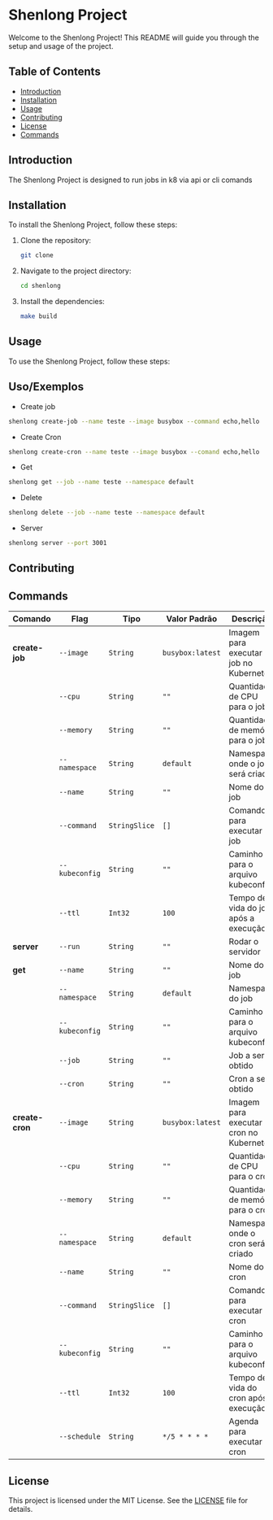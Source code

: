 # Shenlong Project

Welcome to the Shenlong Project! This README will guide you through the setup and usage of the project.

## Table of Contents
- [Introduction](#introduction)
- [Installation](#installation)
- [Usage](#usage)
- [Contributing](#contributing)
- [License](#license)
- [Commands](#commands)

## Introduction
The Shenlong Project is designed to run jobs in k8 via api or cli comands

## Installation
To install the Shenlong Project, follow these steps:

1. Clone the repository:
    ```bash
    git clone 
    ```
2. Navigate to the project directory:
    ```bash
    cd shenlong
    ```
3. Install the dependencies:
    ```bash
    make build
    ```

## Usage
To use the Shenlong Project, follow these steps:

## Uso/Exemplos

- Create job 
```bash
shenlong create-job --name teste --image busybox --command echo,hello 

```

- Create Cron

```bash
shenlong create-cron --name teste --image busybox --comand echo,hello  

```

- Get 

```bash
shenlong get --job --name teste --namespace default

```

- Delete 

```bash
shenlong delete --job --name teste --namespace default
```

- Server

```bash
shenlong server --port 3001

```


## Contributing



## Commands

| Comando         | Flag           | Tipo         | Valor Padrão      | Descrição                                          | Obrigatório |
|------------------|----------------|--------------|-------------------|--------------------------------------------------|-------------|
| **create-job**   | `--image`      | `String`     | `busybox:latest`  | Imagem para executar o job no Kubernetes         | Não         |
|                  | `--cpu`        | `String`     | `""`              | Quantidade de CPU para o job                     | Não         |
|                  | `--memory`     | `String`     | `""`              | Quantidade de memória para o job                 | Não         |
|                  | `--namespace`  | `String`     | `default`         | Namespace onde o job será criado                 | Não         |
|                  | `--name`       | `String`     | `""`              | Nome do job                                      | Sim         |
|                  | `--command`    | `StringSlice`| `[]`              | Comando para executar no job                     | Sim         |
|                  | `--kubeconfig` | `String`     | `""`              | Caminho para o arquivo kubeconfig                | Não         |
|                  | `--ttl`        | `Int32`      | `100`             | Tempo de vida do job após a execução             | Não         |
| **server**       | `--run`        | `String`     | `""`              | Rodar o servidor                                 | Não         |
| **get**          | `--name`       | `String`     | `""`              | Nome do job                                      | Sim         |
|                  | `--namespace`  | `String`     | `default`         | Namespace do job                                 | Não         |
|                  | `--kubeconfig` | `String`     | `""`              | Caminho para o arquivo kubeconfig                | Não         |
|                  | `--job`        | `String`     | `""`              | Job a ser obtido                                 | Não         |
|                  | `--cron`       | `String`     | `""`              | Cron a ser obtido                                | Não         |
| **create-cron**  | `--image`      | `String`     | `busybox:latest`  | Imagem para executar o cron no Kubernetes        | Não         |
|                  | `--cpu`        | `String`     | `""`              | Quantidade de CPU para o cron                    | Não         |
|                  | `--memory`     | `String`     | `""`              | Quantidade de memória para o cron                | Não         |
|                  | `--namespace`  | `String`     | `default`         | Namespace onde o cron será criado                | Não         |
|                  | `--name`       | `String`     | `""`              | Nome do cron                                     | Sim         |
|                  | `--command`    | `StringSlice`| `[]`              | Comando para executar no cron                    | Sim         |
|                  | `--kubeconfig` | `String`     | `""`              | Caminho para o arquivo kubeconfig                | Não         |
|                  | `--ttl`        | `Int32`      | `100`             | Tempo de vida do cron após a execução            | Não         |
|                  | `--schedule`   | `String`     | `*/5 * * * *`     | Agenda para executar o cron                      | Sim         |


## License
This project is licensed under the MIT License. See the [LICENSE](LICENSE) file for details.